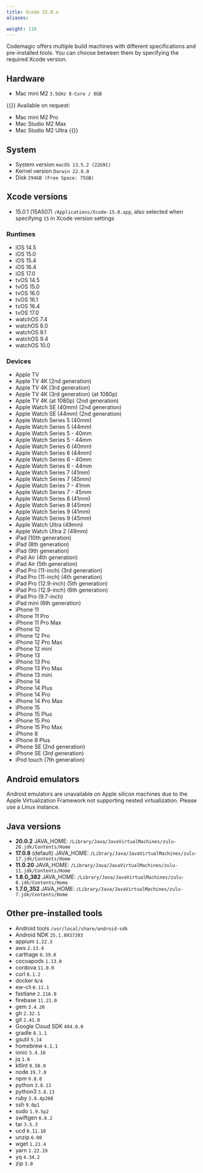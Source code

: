 ```yaml
---
title: Xcode 15.0.x
aliases:

weight: 110
---
```


Codemagic offers multiple build machines with different specifications and pre-installed tools. You can choose between them by specifying the required Xcode version.

## Hardware

- Mac mini M2 `3.5GHz 8-Core / 8GB`

{{<notebox>}}
Available on request:
- Mac mini M2 Pro
- Mac Studio M2 Max
- Mac Studio M2 Ultra
{{</notebox>}}

## System

- System version `macOS 13.5.2 (22G91)`
- Kernel version `Darwin 22.6.0`
- Disk `294GB (Free Space: 75GB)`

## Xcode versions

- 15.0.1 (15A507) `/Applications/Xcode-15.0.app`, also selected when specifying `15` in Xcode version settings

### Runtimes

- iOS 14.5
- iOS 15.0
- iOS 15.4
- iOS 16.4
- iOS 17.0
- tvOS 14.5
- tvOS 15.0
- tvOS 16.0
- tvOS 16.1
- tvOS 16.4
- tvOS 17.0
- watchOS 7.4
- watchOS 8.0
- watchOS 9.1
- watchOS 9.4
- watchOS 10.0

### Devices

- Apple TV
- Apple TV 4K (2nd generation)
- Apple TV 4K (3rd generation)
- Apple TV 4K (3rd generation) (at 1080p)
- Apple TV 4K (at 1080p) (2nd generation)
- Apple Watch SE (40mm) (2nd generation)
- Apple Watch SE (44mm) (2nd generation)
- Apple Watch Series 5 (40mm)
- Apple Watch Series 5 (44mm)
- Apple Watch Series 5 - 40mm
- Apple Watch Series 5 - 44mm
- Apple Watch Series 6 (40mm)
- Apple Watch Series 6 (44mm)
- Apple Watch Series 6 - 40mm
- Apple Watch Series 6 - 44mm
- Apple Watch Series 7 (41mm)
- Apple Watch Series 7 (45mm)
- Apple Watch Series 7 - 41mm
- Apple Watch Series 7 - 45mm
- Apple Watch Series 8 (41mm)
- Apple Watch Series 8 (45mm)
- Apple Watch Series 9 (41mm)
- Apple Watch Series 9 (45mm)
- Apple Watch Ultra (49mm)
- Apple Watch Ultra 2 (49mm)
- iPad (10th generation)
- iPad (8th generation)
- iPad (9th generation)
- iPad Air (4th generation)
- iPad Air (5th generation)
- iPad Pro (11-inch) (3rd generation)
- iPad Pro (11-inch) (4th generation)
- iPad Pro (12.9-inch) (5th generation)
- iPad Pro (12.9-inch) (6th generation)
- iPad Pro (9.7-inch)
- iPad mini (6th generation)
- iPhone 11
- iPhone 11 Pro
- iPhone 11 Pro Max
- iPhone 12
- iPhone 12 Pro
- iPhone 12 Pro Max
- iPhone 12 mini
- iPhone 13
- iPhone 13 Pro
- iPhone 13 Pro Max
- iPhone 13 mini
- iPhone 14
- iPhone 14 Plus
- iPhone 14 Pro
- iPhone 14 Pro Max
- iPhone 15
- iPhone 15 Plus
- iPhone 15 Pro
- iPhone 15 Pro Max
- iPhone 8
- iPhone 8 Plus
- iPhone SE (2nd generation)
- iPhone SE (3rd generation)
- iPod touch (7th generation)

## Android emulators

Android emulators are unavailable on Apple silicon machines due to the Apple Virtualization Framework not supporting nested virtualization. Please use a Linux instance.

## Java versions

- **20.0.2** JAVA_HOME: `/Library/Java/JavaVirtualMachines/zulu-20.jdk/Contents/Home`
- **17.0.8** (default) JAVA_HOME: `/Library/Java/JavaVirtualMachines/zulu-17.jdk/Contents/Home`
- **11.0.20** JAVA_HOME: `/Library/Java/JavaVirtualMachines/zulu-11.jdk/Contents/Home`
- **1.8.0_382** JAVA_HOME: `/Library/Java/JavaVirtualMachines/zulu-8.jdk/Contents/Home`
- **1.7.0_352** JAVA_HOME: `/Library/Java/JavaVirtualMachines/zulu-7.jdk/Contents/Home`

## Other pre-installed tools

- Android tools `/usr/local/share/android-sdk`
- Android NDK `25.1.8937393`
- appium `1.22.3`
- aws `2.13.4`
- carthage `0.39.0`
- cocoapods `1.13.0`
- cordova `11.0.0`
- curl `8.1.2`
- docker `N/A`
- ew-cli `0.11.1`
- fastlane `2.216.0`
- firebase `11.21.0`
- gem `3.4.20`
- gh `2.32.1`
- git `2.41.0`
- Google Cloud SDK `404.0.0`
- gradle `8.1.1`
- gsutil `5.14`
- homebrew `4.1.1`
- ionic `5.4.16`
- jq `1.6`
- ktlint `0.50.0`
- node `19.7.0`
- npm `9.8.0`
- python `3.8.13`
- python3 `3.8.13`
- ruby `3.0.4p208`
- ssh `9.0p1`
- sudo `1.9.5p2`
- swiftgen `6.6.2`
- tar `3.5.3`
- ucd `0.11.10`
- unzip `6.00`
- wget `1.21.4`
- yarn `1.22.19`
- yq `4.34.2`
- zip `3.0`
